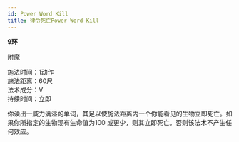 ```yaml
---
id: Power Word Kill
title: 律令死亡Power Word Kill
---
```


**9环**

附魔

施法时间：1动作  
施法距离：60尺  
法术成分：V  
持续时间：立即  


你读出一威力满溢的单词，其足以使施法距离内一个你能看见的生物立即死亡。如果你所指定的生物现有生命值为100
或更少，则其立即死亡。否则该法术不产生任何效应。
